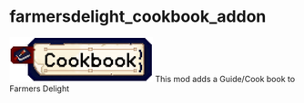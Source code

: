# farmersdelight_cookbook_addon
<img src="https://raw.githubusercontent.com/DaLumma/farmersdelight_cookbook_addon/main/src/main/resources/logo.png" width="50%">
 This mod adds a Guide/Cook book to Farmers Delight
